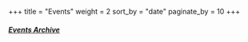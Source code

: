 +++
title = "Events"
weight = 2
sort_by = "date"
paginate_by = 10
+++

##### [<i class="bi bi-archive-fill"></i> Events Archive](@/events/archive/_index.md)